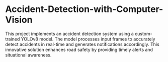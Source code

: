 # Accident-Detection-with-Computer-Vision
This project implements an accident detection system using a custom-trained YOLOv8 model. The model processes input frames to accurately detect accidents in real-time and generates notifications accordingly. This innovative solution enhances road safety by providing timely alerts and situational awareness.
